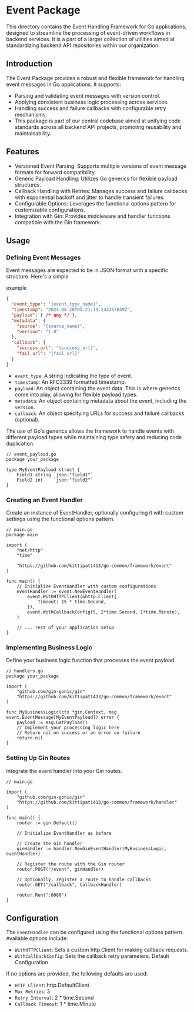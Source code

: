 # Event Package
This directory contains the Event Handling Framework for Go applications, designed to streamline the processing of event-driven workflows in backend services. It is a part of a larger collection of utilities aimed at standardizing backend API repositories within our organization.

## Introduction
The Event Package provides a robust and flexible framework for handling event messages in Go applications. It supports:
- Parsing and validating event messages with version control.
- Applying consistent business logic processing across services.
- Handling success and failure callbacks with configurable retry mechanisms.
- This package is part of our central codebase aimed at unifying code standards across all backend API projects, promoting reusability and maintainability.

## Features
- Versioned Event Parsing: Supports multiple versions of event message formats for forward compatibility.
- Generic Payload Handling: Utilizes Go generics for flexible payload structures.
- Callback Handling with Retries: Manages success and failure callbacks with exponential backoff and jitter to handle transient failures.
- Configurable Options: Leverages the functional options pattern for customizable configurations.
- Integration with Gin: Provides middleware and handler functions compatible with the Gin framework.

## Usage

### Defining Event Messages
Event messages are expected to be in JSON format with a specific structure. Here's a simple

example
```json
{
  "event_type": "{event_type_name}",
  "timestamp": "2024-08-20T05:21:19.143357839Z",
  "payload": { /* any */ },
  "metadata": {
    "source": "{source_name}",
    "version": "1.0"
  },
  "callback": {
    "success_url": "{success_url}",
    "fail_url": "{fail_url}"
  }
}
```
- `event_type`: A string indicating the type of event.
- `timestamp`: An RFC3339 formatted timestamp.
- `payload`: An object containing the event data. This is where generics come into play, allowing for flexible payload types.
- `metadata`: An object containing metadata about the event, including the `version`.
- `callback`: An object specifying URLs for success and failure callbacks (optional).

The use of Go's generics allows the framework to handle events with different payload types while maintaining type safety and reducing code duplication.
```golang
// event_payload.go
package your_package

type MyEventPayload struct {
    Field1 string `json:"field1"`
    Field2 int    `json:"field2"`
}
```

### Creating an Event Handler
Create an instance of EventHandler, optionally configuring it with custom settings using the functional options pattern.
```golang
// main.go
package main

import (
    "net/http"
    "time"

    "https://github.com/kittipat1413/go-common/framework/event"
)

func main() {
    // Initialize EventHandler with custom configurations
    eventHandler := event.NewEventHandler(
        event.WithHTTPClient(&http.Client{
            Timeout: 15 * time.Second,
        }),
        event.WithCallbackConfig(5, 2*time.Second, 1*time.Minute),
    )

    // ... rest of your application setup
}
```

### Implementing Business Logic
Define your business logic function that processes the event payload.
```golang
// handlers.go
package your_package

import (
    "github.com/gin-gonic/gin"
    "https://github.com/kittipat1413/go-common/framework/event"
)

func MyBusinessLogic(ctx *gin.Context, msg event.EventMessage[MyEventPayload]) error {
    payload := msg.GetPayload()
    // Implement your processing logic here
    // Return nil on success or an error on failure
    return nil
}
```
### Setting Up Gin Routes
Integrate the event handler into your Gin routes.
```golang
// main.go

import (
    "github.com/gin-gonic/gin"
    "https://github.com/kittipat1413/go-common/framework/handler"
)

func main() {
    router := gin.Default()

    // Initialize EventHandler as before

    // Create the Gin handler
    ginHandler := handler.NewGinEventHandler(MyBusinessLogic, eventHandler)

    // Register the route with the Gin router
    router.POST("/event", ginHandler)

    // Optionally, register a route to handle callbacks
    router.GET("/callback", CallbackHandler)

    router.Run(":8080")
}
```


## Configuration
The `EventHandler` can be configured using the functional options pattern. Available options include:
- `WithHTTPClient`: Sets a custom http.Client for making callback requests.
- `WithCallbackConfig`: Sets the callback retry parameters.
Default Configuration

If no options are provided, the following defaults are used:
- `HTTP Client`: http.DefaultClient
- `Max Retries`: 3
- `Retry Interval`: 2 * time.Second
- `Callback Timeout`: 1 * time.Minute